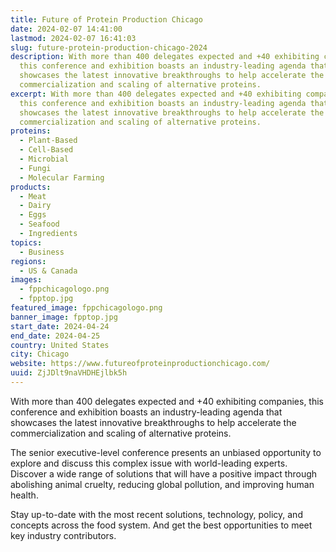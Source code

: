 ```yaml
---
title: Future of Protein Production Chicago
date: 2024-02-07 14:41:00
lastmod: 2024-02-07 16:41:03
slug: future-protein-production-chicago-2024
description: With more than 400 delegates expected and +40 exhibiting companies,
  this conference and exhibition boasts an industry-leading agenda that
  showcases the latest innovative breakthroughs to help accelerate the
  commercialization and scaling of alternative proteins.
excerpt: With more than 400 delegates expected and +40 exhibiting companies,
  this conference and exhibition boasts an industry-leading agenda that
  showcases the latest innovative breakthroughs to help accelerate the
  commercialization and scaling of alternative proteins.
proteins:
  - Plant-Based
  - Cell-Based
  - Microbial
  - Fungi
  - Molecular Farming
products:
  - Meat
  - Dairy
  - Eggs
  - Seafood
  - Ingredients
topics:
  - Business
regions:
  - US & Canada
images:
  - fppchicagologo.png
  - fpptop.jpg
featured_image: fppchicagologo.png
banner_image: fpptop.jpg
start_date: 2024-04-24
end_date: 2024-04-25
country: United States
city: Chicago
website: https://www.futureofproteinproductionchicago.com/
uuid: ZjJDlt9naVHDHEjlbk5h
---
```

With more than 400 delegates expected and +40 exhibiting companies, this conference and exhibition  boasts an industry-leading agenda that showcases the latest innovative breakthroughs to help accelerate the commercialization and scaling of alternative proteins.

The senior executive-level conference presents an unbiased opportunity to explore and discuss this complex issue with world-leading experts. Discover a wide range of solutions that will have a positive impact through abolishing animal cruelty, reducing global pollution, and improving human health.

Stay up-to-date with the most recent solutions, technology, policy, and concepts across the food system. And get the best opportunities to meet key industry contributors.
